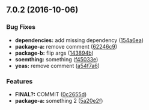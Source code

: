 <a name="7.0.2"></a>
## 7.0.2 (2016-10-06)


### Bug Fixes

* **dependencies:** add missing dependency ([154a6ea](https://github.com/Siilwyn/lerna-labs/packages/dummy-package-a/commit/154a6ea))
* **package-a:** remove comment ([62246c9](https://github.com/Siilwyn/lerna-labs/packages/dummy-package-a/commit/62246c9))
* **package-b:** flip args ([143894b](https://github.com/Siilwyn/lerna-labs/packages/dummy-package-a/commit/143894b))
* **soemthing:** something ([f45033e](https://github.com/Siilwyn/lerna-labs/packages/dummy-package-a/commit/f45033e))
* **yeas:** remove comment ([a54f7a6](https://github.com/Siilwyn/lerna-labs/packages/dummy-package-a/commit/a54f7a6))


### Features

* **FINAL?:** COMMIT ([0c2655d](https://github.com/Siilwyn/lerna-labs/packages/dummy-package-a/commit/0c2655d))
* **package-a:** something 2 ([5a20e2f](https://github.com/Siilwyn/lerna-labs/packages/dummy-package-a/commit/5a20e2f))



